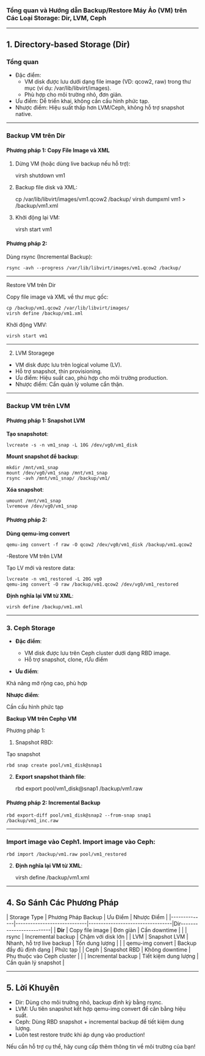 
### Tổng quan và Hướng dẫn Backup/Restore Máy Ảo (VM) trên Các Loại Storage: Dir, LVM, Ceph

---

## 1. Directory-based Storage (Dir)

### Tổng quan

- Đặc điểm:  
  - VM disk được lưu dưới dạng file image (VD: qcow2, raw) trong thư mục (ví dụ: /var/lib/libvirt/images).  
  - Phù hợp cho môi trường nhỏ, đơn giản.  
- Ưu điểm: Dễ triển khai, không cần cấu hình phức tạp.  
- Nhược điểm: Hiệu suất thấp hơn LVM/Ceph, không hỗ trợ snapshot native.  

---

### Backup VM trên Dir

#### Phương pháp 1: Copy File Image và XML

1. Dừng VM (hoặc dùng live backup nếu hỗ trợ):  
  
    virsh shutdown vm1
   
2. Backup file disk và XML:  
  
    cp /var/lib/libvirt/images/vm1.qcow2 /backup/
    virsh dumpxml vm1 > /backup/vm1.xml
   
3. Khởi động lại VM:  
  
    virsh start vm1
   
#### Phương pháp 2: 

Dùng rsync (Incremental Backup): 
  
    rsync -avh --progress /var/lib/libvirt/images/vm1.qcow2 /backup/
   
---

Restore VM trên Dir

Copy file image và XML về thư mục gốc:  
  
    cp /backup/vm1.qcow2 /var/lib/libvirt/images/
    virsh define /backup/vm1.xml

Khởi động VMV:  
  
    virsh start vm1
   
---
2. LVM Storagege
  
  - VM disk được lưu trên logical volume (LV).  
  - Hỗ trợ snapshot, thin provisioning. 
  - Ưu điểm: Hiệu suất cao, phù hợp cho môi trường production. 
  - Nhược điểm: Cần quản lý volume cẩn thận.  

---

### Backup VM trên LVM

#### Phương pháp 1: Snapshot LVM

**Tạo snapshotot**:  
  
    lvcreate -s -n vm1_snap -L 10G /dev/vg0/vm1_disk

**Mount snapshot để backup**:  
  
    mkdir /mnt/vm1_snap
    mount /dev/vg0/vm1_snap /mnt/vm1_snap
    rsync -avh /mnt/vm1_snap/ /backup/vm1/

**Xóa snapshot**:  
  
    umount /mnt/vm1_snap
    lvremove /dev/vg0/vm1_snap
   
#### Phương pháp 2: 

**Dùng qemu-img convert**  
  
    qemu-img convert -f raw -O qcow2 /dev/vg0/vm1_disk /backup/vm1.qcow2
   
-Restore VM trên LVM 

Tạo LV mới và restore data:  
  
    lvcreate -n vm1_restored -L 20G vg0
    qemu-img convert -O raw /backup/vm1.qcow2 /dev/vg0/vm1_restored

**Định nghĩa lại VM từ XML**:  
  
    virsh define /backup/vm1.xml
   
---

### 3. Ceph Storage

- **Đặc điểm**:  

  - VM disk được lưu trên Ceph cluster dưới dạng RBD image.  
  - Hỗ trợ snapshot, clone, rƯu điểm 
 
- **Ưu điểm**: 

Khả năng mở rộng cao, phù hợp

 **Nhược điểm**: 

Cần cấu hình phức tạp 

**Backup VM trên Cephp VM** 

Phương pháp 1: 

1. Snapshot RBD:

Tạo snapshot
  
    rbd snap create pool/vm1_disk@snap1
   
2. **Export snapshot thành file**:  
  
    rbd export pool/vm1_disk@snap1 /backup/vm1.raw
   
#### **Phương pháp 2: Incremental Backup**  
  
    rbd export-diff pool/vm1_disk@snap2 --from-snap snap1 /backup/vm1_inc.raw
   
---

### Import image vào Ceph1. **Import image vào Ceph**:  
  
    rbd import /backup/vm1.raw pool/vm1_restored
   
2. **Định nghĩa lại VM từ XML**:  
  
    virsh define /backup/vm1.xml
   
---

## **4. So Sánh Các Phương Pháp**
| Storage Type | Phương Pháp Backup          | Ưu Điểm                          | Nhược Điểm                     |
|--------------|-----------------------------|----------------------------------|Dir-------------------------|
| **Dir**      | Copy file image             | Đơn giản                        | Cần downtime                   |
|              | rsync                     | Incremental backup               | Chậm với disk lớn             |
| LVM      | Snapshot LVM                | Nhanh, hỗ trợ live backup       | Tốn dung lượng                |
|              | qemu-img convert          | Backup đầy đủ định dạng         | Phức tạp                      |
| Ceph     | Snapshot RBD                | Không downtime                  | Phụ thuộc vào Ceph cluster    |
|              | Incremental backup          | Tiết kiệm dung lượng            | Cần quản lý snapshot          |

---

## 5. Lời Khuyên
- Dir: Dùng cho môi trường nhỏ, backup định kỳ bằng rsync.  
- LVM: Ưu tiên snapshot kết hợp qemu-img convert để cân bằng hiệu suất.  
- Ceph: Dùng RBD snapshot + incremental backup để tiết kiệm dung lượng.  
- Luôn test restore trước khi áp dụng vào production!  

Nếu cần hỗ trợ cụ thể, hãy cung cấp thêm thông tin về môi trường của bạn!